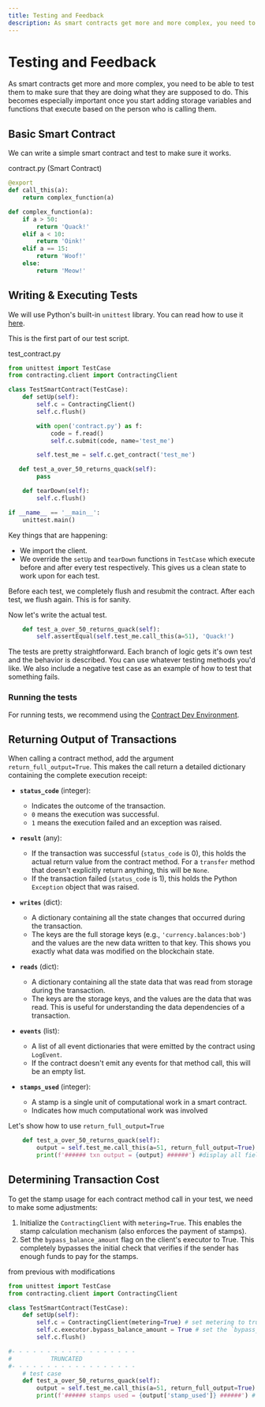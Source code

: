 ```yaml
---
title: Testing and Feedback
description: As smart contracts get more and more complex, you need to be able to test them to make sure that they are doing what they are supposed to do. This becomes especially important once you start adding storage variables and functions that execute based on the person who is calling them. 
---
```


# Testing and Feedback

 As smart contracts get more and more complex, you need to be able to test them to make sure that they are doing what they are supposed to do. This becomes especially important once you start adding storage variables and functions that execute based on the person who is calling them. 

## Basic Smart Contract

We can write a simple smart contract and test to make sure it works.

contract.py (Smart Contract)
```python
@export
def call_this(a):
    return complex_function(a)

def complex_function(a):
    if a > 50:
        return 'Quack!'
    elif a < 10:
        return 'Oink!'
    elif a == 15:
        return 'Woof!'
    else:
        return 'Meow!'
```

## Writing & Executing Tests

We will use Python's built-in `unittest` library. You can read how to use it [here](https://docs.python.org/3/library/unittest.html).

This is the first part of our test script.

test_contract.py
```python
from unittest import TestCase
from contracting.client import ContractingClient

class TestSmartContract(TestCase):
    def setUp(self):
        self.c = ContractingClient()
        self.c.flush()

        with open('contract.py') as f:
            code = f.read()
            self.c.submit(code, name='test_me')

        self.test_me = self.c.get_contract('test_me')

   def test_a_over_50_returns_quack(self):
        pass

    def tearDown(self):
        self.c.flush()

if __name__ == '__main__':
    unittest.main()
```

Key things that are happening:

* We import the client.
* We override the `setUp` and `tearDown` functions in `TestCase` which execute before and after every test respectively. This gives us a clean state to work upon for each test. 

Before each test, we completely flush and resubmit the contract. After each test, we flush again. This is for sanity.

Now let's write the actual test.
```python
    def test_a_over_50_returns_quack(self):
        self.assertEqual(self.test_me.call_this(a=51), 'Quack!')
```

The tests are pretty straightforward. Each branch of logic gets it's own test and the behavior is described. You can use whatever testing methods you'd like. We also include a negative test case as an example of how to test that something fails.

### Running the tests

For running tests, we recommend using the [Contract Dev Environment](/tools/contract-dev-environment).

## Returning Output of Transactions
When calling a contract method, add the argument `return_full_output=True`. This makes the call return a detailed dictionary containing the complete execution receipt:

*   **`status_code`** (integer):
    *   Indicates the outcome of the transaction.
    *   `0` means the execution was successful.
    *   `1` means the execution failed and an exception was raised.

*   **`result`** (any):
    *   If the transaction was successful (`status_code` is 0), this holds the actual return value from the contract method. For a `transfer` method that doesn't explicitly return anything, this will be `None`.
    *   If the transaction failed (`status_code` is 1), this holds the Python `Exception` object that was raised.

*   **`writes`** (dict):
    *   A dictionary containing all the state changes that occurred during the transaction.
    *   The keys are the full storage keys (e.g., `'currency.balances:bob'`) and the values are the new data written to that key. This shows you exactly what data was modified on the blockchain state.

*   **`reads`** (dict):
    *   A dictionary containing all the state data that was read from storage during the transaction.
    *   The keys are the storage keys, and the values are the data that was read. This is useful for understanding the data dependencies of a transaction.

*   **`events`** (list):
    *   A list of all event dictionaries that were emitted by the contract using `LogEvent`.
    *   If the contract doesn't emit any events for that method call, this will be an empty list.

*   **`stamps_used`** (integer):
    * A stamp is a single unit of computational work in a smart contract.
    * Indicates how much computational work was involved

Let's show how to use `return_full_output=True`
```python
    def test_a_over_50_returns_quack(self):
        output = self.test_me.call_this(a=51, return_full_output=True) # add the argument return_full_output=True
        print(f'###### txn output = {output} ######') #display all fields
```
## Determining Transaction Cost
To get the stamp usage for each contract method call in your test, we need to make some adjustments:

1.  Initialize the `ContractingClient` with `metering=True`. This enables the stamp calculation mechanism (also enforces the payment of stamps).
2. Set the `bypass_balance_amount` flag on the client's executor to True. This completely bypasses the initial check that verifies if the sender has enough funds to pay for the stamps.

from previous with modifications
```python
from unittest import TestCase
from contracting.client import ContractingClient

class TestSmartContract(TestCase):
    def setUp(self):
        self.c = ContractingClient(metering=True) # set metering to true
        self.c.executor.bypass_balance_amount = True # set the `bypass_balance_amount` flag on the client's executor to True
        self.c.flush()

#- - - - - - - - - - - - - - - - - -
#           TRUNCATED
#- - - - - - - - - - - - - - - - - -
    # test case
    def test_a_over_50_returns_quack(self):
        output = self.test_me.call_this(a=51, return_full_output=True)
        print(f'###### stamps used = {output['stamp_used']} ######') # print txn cost
```